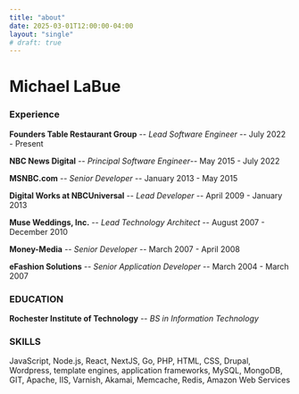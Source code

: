 ```yaml
---
title: "about"
date: 2025-03-01T12:00:00-04:00
layout: "single"
# draft: true
---
```


# Michael LaBue

### Experience

**Founders Table Restaurant Group** -- _Lead Software Engineer_ -- July 2022 - Present

**NBC News Digital** -- _Principal Software Engineer_-- May 2015 - July 2022

**MSNBC.com** -- _Senior Developer_ -- January 2013 - May 2015

**Digital Works at NBCUniversal** -- _Lead Developer_ --  April 2009 - January 2013

**Muse Weddings, Inc.** -- _Lead Technology Architect_ -- August 2007 - December 2010

**Money-Media** -- _Senior Developer_ -- March 2007 - April 2008

**eFashion Solutions** -- _Senior Application Developer_ -- March 2004 - March 2007

### EDUCATION

**Rochester Institute of Technology** -- _BS in Information Technology_

### SKILLS

JavaScript, Node.js, React, NextJS, Go, PHP, HTML, CSS, Drupal, Wordpress, template engines, application frameworks, MySQL, MongoDB, GIT, Apache, IIS, Varnish, Akamai, Memcache, Redis, Amazon Web Services
